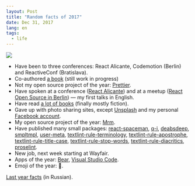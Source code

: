 ```yaml
---
layout: Post
title: "Random facts of 2017"
date: Dec 31, 2017
lang: en
tags:
  - life
---
```


![](/images/blog/2017.jpg)

* Have been to three conferences: React Alicante, Codemotion (Berlin) and ReactiveConf (Bratislava).
* Co-authored [a book](https://survivejs.com/maintenance/) (still work in progress)
* Not my open source project of the year: [Prettier](https://prettier.io/).
* Have spoken at a conference ([React Alicante](http://reactalicante.es/talks)) and at a meetup ([React Open Source in Berlin](https://www.youtube.com/watch?v=5tHfAf4bRcM)) — my first talks in English.
* Have read [a lot of books](https://www.goodreads.com/user/year_in_books/2017/2982572) (finally mostly fiction).
* Gave up with photo sharing sites, except [Unsplash](https://unsplash.com/@sapegin) and my personal [Facebook account](https://www.facebook.com/artemsapegin).
* My open source project of the year: [Mrm](https://github.com/sapegin/mrm).
* Have published many small packages: [react-spaceman](https://github.com/sapegin/react-spaceman), [q-i](https://github.com/sapegin/q-i), [deabsdeep](https://github.com/sapegin/deabsdeep), [smpltmpl](https://github.com/sapegin/smpltmpl), [user-meta](https://github.com/sapegin/user-meta), [textlint-rule-terminology](https://github.com/sapegin/textlint-rule-terminology), [textlint-rule-apostrophe](https://github.com/sapegin/textlint-rule-apostrophe), [textlint-rule-title-case](https://github.com/sapegin/textlint-rule-title-case), [textlint-rule-stop-words](https://github.com/sapegin/textlint-rule-stop-words), [textlint-rule-diacritics](https://github.com/sapegin/textlint-rule-diacritics), [proselint](https://github.com/sapegin/proselint).
* New job, next week starting at Wayfair.
* Apps of the year: [Bear](http://www.bear-writer.com/), [Visual Studio Code](https://code.visualstudio.com/).
* Emoji of the year: 🍕.

[Last year facts](http://birdwatcher.ru/blog/5773) (in Russian).
